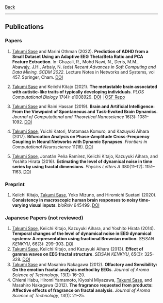 [Back](/index.md)
* * *

## Publications

### Papers
1. <u>Takumi Sase</u> and Marini Othman (2022). **Prediction of ADHD from a Small Dataset Using an Adaptive EEG Theta/Beta Ratio and PCA Feature Extraction**. In: Ghazali, R., Mohd Nawi, N., Deris, M.M., Abawajy, J.H., Arbaiy, N. (eds) *Recent Advances in Soft Computing and Data Mining. SCDM 2022*. Lecture Notes in Networks and Systems, vol 457. Springer, Cham. [DOI](https://doi.org/10.1007/978-3-031-00828-3_10)
2. <u>Takumi Sase</u> and Keiichi Kitajo (2021). **The metastable brain associated with autistic-like traits of typically developing individuals**. *PLOS Computational Biology* 17(4): e1008929. [DOI](https://doi.org/10.1371/journal.pcbi.1008929) | [OSF Repo](https://osf.io/29qb5/)

3. <u>Takumi Sase</u> and Raini Hassan (2019). **Brain and Artificial Intelligence: From the Viewpoint of Spontaneous and Task-Evoked Brain Dynamics**. *Journal of Computational and Theoretical Nanoscience* 16(3): 1081&ndash;1092. [DOI](https://doi.org/10.1166/jctn.2019.8000)
4. <u>Takumi Sase</u>, Yuichi Katori, Motomasa Komuro, and Kazuyuki Aihara (2017). **Bifurcation Analysis on Phase-Amplitude Cross-Frequency Coupling in Neural Networks with Dynamic Synapses**. *Frontiers in Computational Neuroscience* 11(18). [DOI](https://www.frontiersin.org/article/10.3389/fncom.2017.00018)
5. <u>Takumi Sase</u>, Jonatán Peña Ramírez, Keiichi Kitajo, Kazuyuki Aihara, and Yoshito Hirata (2016). **Estimating the level of dynamical noise in time series by using fractal dimensions**. *Physics Letters A* 380(11&ndash;12): 1151&ndash;1163. [DOI](https://doi.org/10.1016/j.physleta.2016.01.014)

### Preprint
1. Keiichi Kitajo, <u>Takumi Sase</u>, Yoko Mizuno, and Hiromichi Suetani (2020). **Consistency in macroscopic human brain responses to noisy time-varying visual inputs**. *bioRxiv* 645499. [DOI](https://doi.org/10.1101/645499)

### Japanese Papers (not reviewed)
1. <u>Takumi Sase</u>, Keiichi Kitajo, Kazuyuki Aihara, and Yoshito Hirata (2014). **Temporal changes of the  level of dynamical noise in EEG dynamical systems: A representation using fractional Brownian motion**. *SEISAN KENKYU*, 66(3): 299&ndash;303. [DOI](https://doi.org/10.11188/seisankenkyu.66.299)
2. <u>Takumi Sase</u>, Keiichi Kitajo, and Kazuyuki Aihara (2013). **Effect of gamma waves on EEG fractal structure**. *SEISAN KENKYU*, 65(3): 325&ndash;328. [DOI](https://doi.org/10.11188/seisankenkyu.65.325)
3. <u>Takumi Sase</u> and Masahiro Nakagawa (2012). **Olfactory and Sensibility: On the emotion fractal analysis method by EEGs**. *Journal of Aroma Science of Technology*, 13(1): 16&ndash;20.
4. Chiemi Habu, Hiromi Yamamoto, Kiyoshi Miyazawa, <u>Takumi Sase</u>, and Masahiro Nakagawa (2012). **The fragrance requested from products: Affective effects of fragrance on fractal analysis**. *Journal of Aroma Science of Technology*, 13(1): 21&ndash;25.

